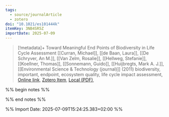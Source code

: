 ```yaml
---
tags:
  - source/journalArticle
  - zotero
doi: "10.1021/es101444k"
itemKey: 3NB4SR5Z
importDate: 2025-07-09
---
```

>[!metadata]+
> Toward Meaningful End Points of Biodiversity in Life Cycle Assessment
> [[Curran, Michael]], [[de Baan, Laura]], [[De Schryver, An M.]], [[Van Zelm, Rosalie]], [[Hellweg, Stefanie]], [[Koellner, Thomas]], [[Sonnemann, Guido]], [[Huijbregts, Mark A. J.]], 
> [[Environmental Science & Technology (journal)]] (2011)
> biodiversity, important, endpoint, ecosystem quality, life cycle impact assessment, 
> [Online link](https://pubs.acs.org/doi/10.1021/es101444k), [Zotero Item](zotero://select/library/items/3NB4SR5Z), [Local (PDF)](file://C:/Users/aburg/Documents/references/zotero/storage/B43BECE2/Curran2011_MeaningfulEnd.pdf), 

%% begin notes %%

%% end notes %%

%% Import Date: 2025-07-09T15:24:25.383+02:00 %%
